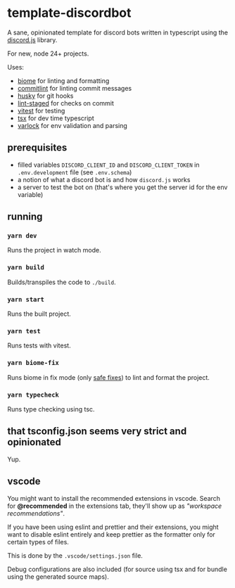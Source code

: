 # template-discordbot

A sane, opinionated template for discord bots written in typescript using the [discord.js](https://discord.js.org/#/) library.

For new, node 24+ projects.

Uses:

- [biome](https://github.com/biomejs/biome) for linting and formatting
- [commitlint](https://github.com/conventional-changelog/commitlint) for linting commit messages
- [husky](https://github.com/typicode/husky) for git hooks
- [lint-staged](https://github.com/lint-staged/lint-staged) for checks on commit
- [vitest](https://github.com/vitest-dev/vitest) for testing
- [tsx](https://github.com/privatenumber/tsx) for dev time typescript
- [varlock](https://github.com/dmno-dev/varlock) for env validation and parsing

## prerequisites

- filled variables `DISCORD_CLIENT_ID` and `DISCORD_CLIENT_TOKEN` in `.env.development` file (see `.env.schema`)
- a notion of what a discord bot is and how `discord.js` works
- a server to test the bot on (that's where you get the server id for the env variable)

## running

### `yarn dev`

Runs the project in watch mode.

### `yarn build`

Builds/transpiles the code to `./build`.

### `yarn start`

Runs the built project.

### `yarn test`

Runs tests with vitest.

### `yarn biome-fix`

Runs biome in fix mode (only [safe fixes](https://biomejs.dev/linter/#safe-fixes)) to lint and format the project.

### `yarn typecheck`

Runs type checking using tsc.

## that tsconfig.json seems very strict and opinionated

Yup.

## vscode

You might want to install the recommended extensions in vscode. Search for **@recommended** in the extensions tab, they'll show up as _"workspace recommendations"_.

If you have been using eslint and prettier and their extensions, you might want to disable eslint entirely and keep prettier as the formatter only for certain types of files.

This is done by the `.vscode/settings.json` file.

Debug configurations are also included (for source using tsx and for bundle using the generated source maps).
